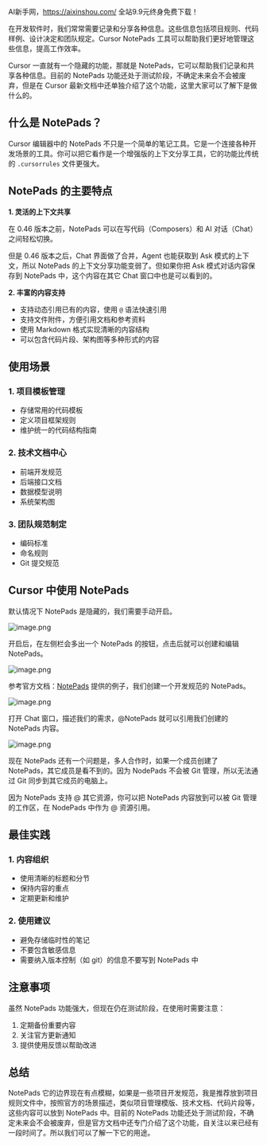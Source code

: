AI新手网，https://aixinshou.com/  全站9.9元终身免费下载！

在开发软件时，我们常常需要记录和分享各种信息。这些信息包括项目规则、代码样例、设计决定和团队规定。Cursor NotePads 工具可以帮助我们更好地管理这些信息，提高工作效率。

Cursor 一直就有一个隐藏的功能，那就是 NotePads，它可以帮助我们记录和共享各种信息。目前的 NotePads 功能还处于测试阶段，不确定未来会不会被废弃，但是在 Cursor 最新文档中还单独介绍了这个功能，这里大家可以了解下是做什么的。

## 什么是 NotePads？

Cursor 编辑器中的 NotePads 不只是一个简单的笔记工具。它是一个连接各种开发场景的工具。你可以把它看作是一个增强版的上下文分享工具，它的功能比传统的 `.cursorrules` 文件更强大。

## NotePads 的主要特点

**1\. 灵活的上下文共享**

在 0.46 版本之前，NotePads 可以在写代码（Composers）和 AI 对话（Chat）之间轻松切换。

但是 0.46 版本之后，Chat 界面做了合并，Agent 也能获取到 Ask 模式的上下文，所以 NotePads 的上下文分享功能变弱了。但如果你把 Ask 模式对话内容保存到 NotePads 中，这个内容在其它 Chat 窗口中也是可以看到的。

**2\. 丰富的内容支持**

* 支持动态引用已有的内容，使用 `@` 语法快速引用
* 支持文件附件，方便引用文档和参考资料
* 使用 Markdown 格式实现清晰的内容结构
* 可以包含代码片段、架构图等多种形式的内容

## 使用场景

### 1\. 项目模板管理

* 存储常用的代码模板
* 定义项目框架规则
* 维护统一的代码结构指南

### 2\. 技术文档中心

* 前端开发规范
* 后端接口文档
* 数据模型说明
* 系统架构图

### 3\. 团队规范制定

* 编码标准
* 命名规则
* Git 提交规范

## Cursor 中使用 NotePads

默认情况下 NotePads 是隐藏的，我们需要手动开启。

![image.png](https://p3-juejin.byteimg.com/tos-cn-i-k3u1fbpfcp/e22bf9e0fc074d509c593c89d5372142~tplv-k3u1fbpfcp-jj-mark:1600:0:0:0:q75.jpg#?w=891&h=415&s=55223&e=png&b=191919)

开启后，在左侧栏会多出一个 NotePads 的按钮，点击后就可以创建和编辑 NotePads。

![image.png](https://p6-juejin.byteimg.com/tos-cn-i-k3u1fbpfcp/c40689d74c414b079ba1068fc95687e8~tplv-k3u1fbpfcp-jj-mark:1600:0:0:0:q75.jpg#?w=358&h=109&s=6232&e=png&b=151515)

参考官方文档：[NotePads](https://docs.cursor.com/beta/notepads "https://docs.cursor.com/beta/notepads") 提供的例子，我们创建一个开发规范的 NotePads。

![image.png](https://p3-juejin.byteimg.com/tos-cn-i-k3u1fbpfcp/5d8463801d254bce81d2588cc56e0a03~tplv-k3u1fbpfcp-jj-mark:1600:0:0:0:q75.jpg#?w=759&h=490&s=59888&e=png&b=181818)

打开 Chat 窗口，描述我们的需求，@NotePads 就可以引用我们创建的 NotePads 内容。

![image.png](https://p9-juejin.byteimg.com/tos-cn-i-k3u1fbpfcp/b2b5248a874041038344c6b895b7faf3~tplv-k3u1fbpfcp-jj-mark:1600:0:0:0:q75.jpg#?w=888&h=1046&s=97830&e=png&b=161616)

现在 NotePads 还有一个问题是，多人合作时，如果一个成员创建了 NotePads，其它成员是看不到的。因为 NodePads 不会被 Git 管理，所以无法通过 Git 同步到其它成员的电脑上。

因为 NotePads 支持 @ 其它资源，你可以把 NotePads 内容放到可以被 Git 管理的工作区，在 NodePads 中作为 @ 资源引用。

## 最佳实践

### 1\. 内容组织

* 使用清晰的标题和分节
* 保持内容的重点
* 定期更新和维护

### 2\. 使用建议

* 避免存储临时性的笔记
* 不要包含敏感信息
* 需要纳入版本控制（如 git）的信息不要写到 NotePads 中

## 注意事项

虽然 NotePads 功能强大，但现在仍在测试阶段，在使用时需要注意：

1. 定期备份重要内容
2. 关注官方更新通知
3. 提供使用反馈以帮助改进

## 总结

NotePads 它的边界现在有点模糊，如果是一些项目开发规范，我是推荐放到项目规则文件中，按照官方的场景描述，类似项目管理模版、技术文档、代码片段等，这些内容可以放到 NotePads 中。目前的 NotePads 功能还处于测试阶段，不确定未来会不会被废弃，但是官方文档中还专门介绍了这个功能，自关注以来已经有一段时间了。所以我们可以了解一下它的用途。